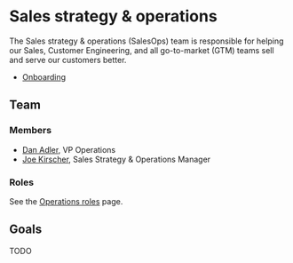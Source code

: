# Sales strategy & operations

The Sales strategy & operations (SalesOps) team is responsible for helping our Sales, Customer Engineering, and all go-to-market (GTM) teams sell and serve our customers better.

- [Onboarding](onboarding.md)

## Team

### Members

- [Dan Adler](../../../../company/team/index.md#dan-adler-he-him), VP Operations
- [Joe Kirscher](../../../company/team/index.md#joe-kirscher-he-him), Sales Strategy & Operations Manager

### Roles

See the [Operations roles](../roles/index.md) page.

## Goals

TODO
